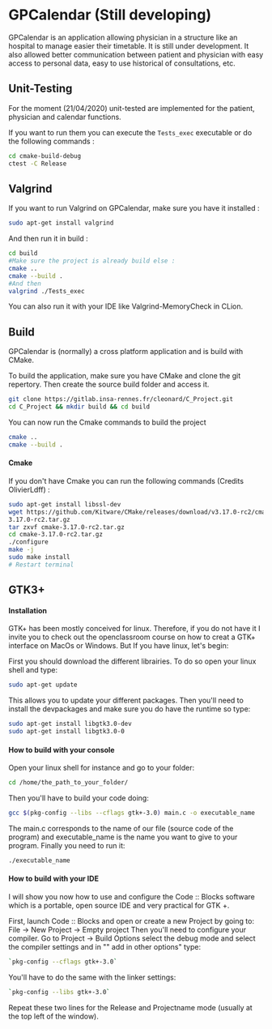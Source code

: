 # GPCalendar (Still developing)

GPCalendar is an application allowing physician in a structure like an hospital to manage easier their timetable. It is still under development. It also allowed better communication between patient and physician with easy access to personal data, easy to use historical of consultations, etc.

## Unit-Testing

For the moment (21/04/2020) unit-tested are implemented for the patient, physician and calendar functions.

If you want to run them you can execute the ````Tests_exec```` executable or do the following commands :

````bash
cd cmake-build-debug
ctest -C Release
````

## Valgrind

If you want to run Valgrind on GPCalendar, make sure you have it installed :

````bash
sudo apt-get install valgrind
````

And then run it in build :

````bash
cd build
#Make sure the project is already build else :
cmake ..
cmake --build .
#And then
valgrind ./Tests_exec
````

You can also run it with your IDE like Valgrind-MemoryCheck in CLion.

## Build

GPCalendar is (normally) a cross platform application and is build with CMake.

To build the application, make sure you have CMake and clone the git repertory. Then create the source build folder and access it. 

````bash
git clone https://gitlab.insa-rennes.fr/cleonard/C_Project.git
cd C_Project && mkdir build && cd build
````

You can now run the Cmake commands to build the project 

````bash
cmake ..
cmake --build .
````

#### Cmake

If you don't have Cmake you can run the following commands (Credits OlivierLdff) :

````bash
sudo apt-get install libssl-dev
wget https://github.com/Kitware/CMake/releases/download/v3.17.0-rc2/cmake-
3.17.0-rc2.tar.gz
tar zxvf cmake-3.17.0-rc2.tar.gz
cd cmake-3.17.0-rc2.tar.gz
./configure
make -j
sudo make install
# Restart terminal
````

## GTK3+

#### Installation

GTK+ has been mostly conceived for linux. Therefore, if you do not have it I invite you to check out the openclassroom course on how to creat a GTK+ interface on MacOs or Windows.
But If you have linux, let's begin:

First you should download the different librairies. To do so open your linux shell and type:
````bash
sudo apt-get update
````
This allows you to update your different packages. Then you'll need to install the devpackages and make sure you do have the runtime so type:
````bash
sudo apt-get install libgtk3.0-dev
sudo apt-get install libgtk3.0-0
````

#### How to build with your console
Open your linux shell for instance and go to your folder:
````bash
cd /home/the_path_to_your_folder/
````
Then you'll have to build your code doing:
````bash
gcc $(pkg-config --libs --cflags gtk+-3.0) main.c -o executable_name
````
The main.c corresponds to the name of our file (source code of the program) and executable_name is the name you want to give to your program.
Finally you need to run it:
````bash
./executable_name
````

#### How to build with your IDE 
I will show you now  how to use and configure the Code :: Blocks software which is a portable, open source IDE and very practical for GTK +.

First, launch Code :: Blocks and open or create a new Project by going to: File -> New Project -> Empty project
Then you'll need to configure your compiler. Go to Project -> Build Options select the debug mode and select the compiler settings and in "" add in other options" type:
````bash
`pkg-config --cflags gtk+-3.0`
````
You'll have to do the same with the linker settings:
````bash
`pkg-config --libs gtk+-3.0`
````
Repeat these two lines for the Release and Projectname mode (usually at the top left of the window).